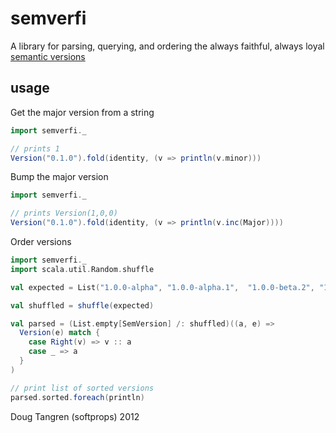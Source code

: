 # semverfi

A library for parsing, querying, and ordering the always faithful, always loyal [semantic versions][sv]

## usage

Get the major version from a string

```scala
import semverfi._

// prints 1
Version("0.1.0").fold(identity, (v => println(v.minor)))
```

Bump the major version

```scala
import semverfi._

// prints Version(1,0,0)
Version("0.1.0").fold(identity, (v => println(v.inc(Major))))
```

Order versions

```scala
import semverfi._
import scala.util.Random.shuffle

val expected = List("1.0.0-alpha", "1.0.0-alpha.1",  "1.0.0-beta.2", "1.0.0-beta.11", "1.0.0-rc.1", "1.0.0-rc.1+build.1", "1.0.0", "1.0.0+0.3.7", "1.3.7+build", "1.3.7+build.2.b8f12d7", "1.3.7+build.11.e0f985a")

val shuffled = shuffle(expected)

val parsed = (List.empty[SemVersion] /: shuffled)((a, e) =>
  Version(e) match {
    case Right(v) => v :: a
    case _ => a
  }
)

// print list of sorted versions
parsed.sorted.foreach(println)
```

Doug Tangren (softprops) 2012

[sv]: http://semver.org/
